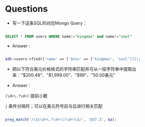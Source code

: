 # Questions

- 写一下这条SQL的对应Mongo Query：

``` SQL

SELECT * FROM users WHERE name!="kingmax" and name!="soul"

```

- Answer :

```php

$db->users->find(['name' => ['$nin' => ['kingmax', 'soul’]]]);
```

- 把以下符合美元价格格式的字符串匹配并可从一段字符串中提取出来："$200.49"、"$1,999.00"、"$99"、"50.00美元"

- Answer：

`(\d+\.?\d+)` 提前小数

`|` 条件分隔符；可以在美元符号前与后进行相关匹配

```php

preg_match('/\$(\d+\.?\d+)|(\d+)\$/', '@37.3', $a);

```